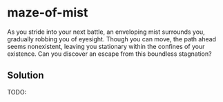 # maze-of-mist

As you stride into your next battle, an enveloping mist surrounds you, gradually robbing you of eyesight. Though you can move, the path ahead seems nonexistent, leaving you stationary within the confines of your existence. Can you discover an escape from this boundless stagnation?

## Solution

TODO:
